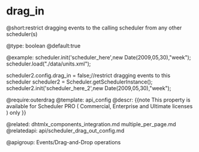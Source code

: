 drag_in
=============
@short:restrict dragging events to the calling scheduler from any other scheduler(s)
	

@type: boolean
@default:true

@example:
scheduler.init('scheduler_here',new Date(2009,05,30),"week");
scheduler.load("./data/units.xml");
 
 
scheduler2.config.drag_in = false;//restrict dragging events to this scheduler 
scheduler2 = Scheduler.getSchedulerInstance();
scheduler2.init('scheduler_here_2',new Date(2009,05,30),"week");

@require:outerdrag
@template:	api_config
@descr:
{{note
This property is available for Scheduler PRO ( Commercial, Enterprise and Ultimate licenses ) only
}}

@related:
	dhtmlx_components_integration.md
    multiple_per_page.md
@relatedapi:
	api/scheduler_drag_out_config.md

@apigroup: Events/Drag-and-Drop operations
	